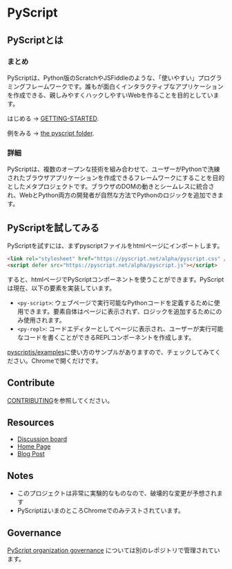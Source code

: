 # PyScript

## PyScriptとは

### まとめ
PyScriptは、Python版のScratchやJSFiddleのような、「使いやすい」プログラミングフレームワークです。誰もが面白くインタラクティブなアプリケーションを作成できる、親しみやすくハックしやすいWebを作ることを目的としています。

はじめる → [GETTING-STARTED](GETTING-STARTED.md).

例をみる → [the pyscript folder](pyscriptjs).

### 詳細
PyScriptは、複数のオープンな技術を組み合わせて、ユーザーがPythonで洗練されたブラウザアプリケーションを作成できるフレームワークにすることを目的としたメタプロジェクトです。ブラウザのDOMの動きとシームレスに統合され、WebとPython両方の開発者が自然な方法でPythonのロジックを追加できます。

## PyScriptを試してみる

PyScriptを試すには、まずpyscriptファイルをhtmlページにインポートします。
```html
<link rel="stylesheet" href="https://pyscript.net/alpha/pyscript.css" />
<script defer src="https://pyscript.net/alpha/pyscript.js"></script>
```
すると、htmlページでPyScriptコンポーネントを使うことができます。PyScriptは現在、以下の要素を実装しています。

* `<py-script>`: ウェブページで実行可能なPythonコードを定義するために使用できます。要素自体はページに表示されず、ロジックを追加するためにのみ使用されます。
* `<py-repl>`: コードエディターとしてページに表示され、ユーザーが実行可能なコードを書くことができるREPLコンポーネントを作成します。

[pyscriptjs/examples](pyscriptjs/examples)に使い方のサンプルがありますので、チェックしてみてください。Chromeで開くだけです。

## Contribute

[CONTRIBUTING](CONTRIBUTING.md)を参照してください。

## Resources

* [Discussion board](https://community.anaconda.cloud/c/tech-topics/pyscript)
* [Home Page](https://pyscript.net/)
* [Blog Post](https://engineering.anaconda.com/2022/04/welcome-pyscript.html)

## Notes

* このプロジェクトは非常に実験的なものなので、破壊的な変更が予想されます
* PyScriptはいまのところChromeでのみテストされています。

## Governance

[PyScript organization governance](https://github.com/pyscript/governance) については別のレポジトリで管理されています。

